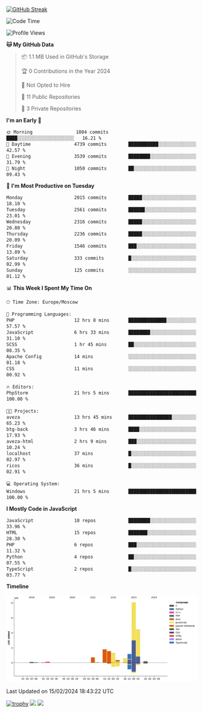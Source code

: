 [![GitHub Streak](https://github-readme-streak-stats.herokuapp.com/?user=yogik10)](https://git.io/streak-stats)
<!--START_SECTION:waka-->
![Code Time](http://img.shields.io/badge/Code%20Time-239%20hrs%2044%20mins-blue)

![Profile Views](http://img.shields.io/badge/Profile%20Views-0-blue)

**🐱 My GitHub Data** 

> 📦 1.1 MB Used in GitHub's Storage 
 > 
> 🏆 0 Contributions in the Year 2024
 > 
> 🚫 Not Opted to Hire
 > 
> 📜 11 Public Repositories 
 > 
> 🔑 3 Private Repositories 
 > 
**I'm an Early 🐤** 

```text
🌞 Morning                1804 commits        ████░░░░░░░░░░░░░░░░░░░░░   16.21 % 
🌆 Daytime                4739 commits        ███████████░░░░░░░░░░░░░░   42.57 % 
🌃 Evening                3539 commits        ████████░░░░░░░░░░░░░░░░░   31.79 % 
🌙 Night                  1050 commits        ██░░░░░░░░░░░░░░░░░░░░░░░   09.43 % 
```
📅 **I'm Most Productive on Tuesday** 

```text
Monday                   2015 commits        █████░░░░░░░░░░░░░░░░░░░░   18.10 % 
Tuesday                  2561 commits        ██████░░░░░░░░░░░░░░░░░░░   23.01 % 
Wednesday                2316 commits        █████░░░░░░░░░░░░░░░░░░░░   20.80 % 
Thursday                 2236 commits        █████░░░░░░░░░░░░░░░░░░░░   20.09 % 
Friday                   1546 commits        ███░░░░░░░░░░░░░░░░░░░░░░   13.89 % 
Saturday                 333 commits         █░░░░░░░░░░░░░░░░░░░░░░░░   02.99 % 
Sunday                   125 commits         ░░░░░░░░░░░░░░░░░░░░░░░░░   01.12 % 
```


📊 **This Week I Spent My Time On** 

```text
🕑︎ Time Zone: Europe/Moscow

💬 Programming Languages: 
PHP                      12 hrs 8 mins       ██████████████░░░░░░░░░░░   57.57 % 
JavaScript               6 hrs 33 mins       ████████░░░░░░░░░░░░░░░░░   31.10 % 
SCSS                     1 hr 45 mins        ██░░░░░░░░░░░░░░░░░░░░░░░   08.35 % 
Apache Config            14 mins             ░░░░░░░░░░░░░░░░░░░░░░░░░   01.18 % 
CSS                      11 mins             ░░░░░░░░░░░░░░░░░░░░░░░░░   00.92 % 

🔥 Editors: 
PhpStorm                 21 hrs 5 mins       █████████████████████████   100.00 % 

🐱‍💻 Projects: 
aveza                    13 hrs 45 mins      ████████████████░░░░░░░░░   65.23 % 
btg-back                 3 hrs 46 mins       ████░░░░░░░░░░░░░░░░░░░░░   17.93 % 
aveza-html               2 hrs 9 mins        ███░░░░░░░░░░░░░░░░░░░░░░   10.24 % 
localhost                37 mins             █░░░░░░░░░░░░░░░░░░░░░░░░   02.97 % 
ricos                    36 mins             █░░░░░░░░░░░░░░░░░░░░░░░░   02.91 % 

💻 Operating System: 
Windows                  21 hrs 5 mins       █████████████████████████   100.00 % 
```

**I Mostly Code in JavaScript** 

```text
JavaScript               18 repos            ████████░░░░░░░░░░░░░░░░░   33.96 % 
HTML                     15 repos            ███████░░░░░░░░░░░░░░░░░░   28.30 % 
PHP                      6 repos             ███░░░░░░░░░░░░░░░░░░░░░░   11.32 % 
Python                   4 repos             ██░░░░░░░░░░░░░░░░░░░░░░░   07.55 % 
TypeScript               2 repos             █░░░░░░░░░░░░░░░░░░░░░░░░   03.77 % 
```



**Timeline**

![Lines of Code chart](https://raw.githubusercontent.com/Yogik10/Yogik10/main/assets/bar_graph.png)


 Last Updated on 15/02/2024 18:43:22 UTC
<!--END_SECTION:waka-->
[![trophy](https://github-profile-trophy.vercel.app/?username=yogik10)](https://github.com/ryo-ma/github-profile-trophy)
![](https://github-profile-summary-cards.vercel.app/api/cards/profile-details?username=yogik10&theme=solarized_dark)
![](https://github-profile-summary-cards.vercel.app/api/cards/most-commit-language?username=yogik10&theme=solarized_dark)


